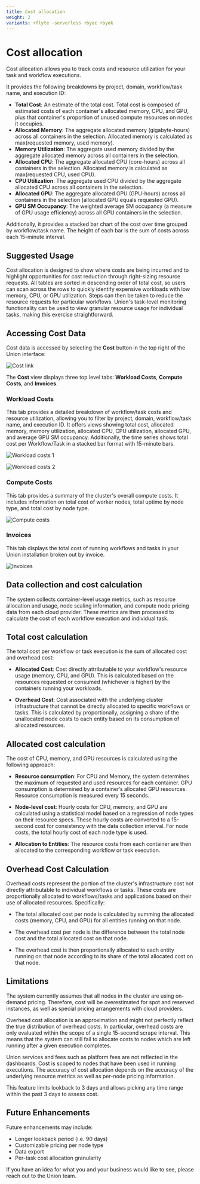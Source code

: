 ```yaml
---
title: Cost allocation
weight: 2
variants: +flyte -serverless +byoc +byok
---
```


# Cost allocation

Cost allocation allows you to track costs and resource utilization for your task and workflow executions.

It provides the following breakdowns by project, domain, workflow/task name, and execution ID:

* **Total Cost**: An estimate of the total cost. Total cost is composed of estimated costs of each container's allocated memory, CPU, and GPU, plus that container's proportion of unused compute resources on nodes it occupies.
* **Allocated Memory**: The aggregate allocated memory (gigabyte-hours) across all containers in the selection. Allocated memory is calculated as max(requested memory, used memory).
* **Memory Utilization**: The aggregate used memory divided by the aggregate allocated memory across all containers in the selection.
* **Allocated CPU**: The aggregate allocated CPU (core-hours) across all containers in the selection. Allocated memory is calculated as max(requested CPU, used CPU).
* **CPU Utilization**: The aggregate used CPU divided by the aggregate allocated CPU across all containers in the selection.
* **Allocated GPU**: The aggregate allocated GPU (GPU-hours) across all containers in the selection (allocated GPU equals requested GPU).
* **GPU SM Occupancy**: The weighted average SM occupancy (a measure of GPU usage efficiency) across all GPU containers in the selection.

Additionally, it provides a stacked bar chart of the cost over time grouped by workflow/task name.
The height of each bar is the sum of costs across each 15-minute interval.

## Suggested Usage

Cost allocation is designed to show where costs are being incurred and to highlight opportunities for cost reduction through right-sizing resource requests. All tables are sorted in descending order of total cost, so users can scan across the rows to quickly identify expensive workloads with low memory, CPU, or GPU utilization. Steps can then be taken to reduce the resource requests for particular workflows. Union's task-level monitoring functionality can be used to view granular resource usage for individual tasks, making this exercise straightforward.

## Accessing Cost Data

Cost data is accessed by selecting the **Cost** button in the top right of the Union interface:

![Cost link](/_static/images/user-guide/administration/cost-allocation/cost-link.png)

The **Cost** view displays three top level tabs: **Workload Costs**, **Compute Costs**, and **Invoices**.

### Workload Costs

This tab provides a detailed breakdown of workflow/task costs and resource utilization, allowing you to filter by project, domain, workflow/task name, and execution ID.
It offers views showing total cost, allocated memory, memory utilization, allocated CPU, CPU utilization, allocated GPU, and average GPU SM occupancy.
Additionally, the time series shows total cost per Workflow/Task in a stacked bar format with 15-minute bars.

![Workload costs 1](/_static/images/user-guide/administration/cost-allocation/workload-costs-1.png)

![Workload costs 2](/_static/images/user-guide/administration/cost-allocation/workload-costs-2.png)

### Compute Costs

This tab provides a summary of the cluster's overall compute costs.
It includes information on total cost of worker nodes, total uptime by node type, and total cost by node type.

![Compute costs](/_static/images/user-guide/administration/cost-allocation/compute-costs.png)

### Invoices

This tab displays the total cost of running workflows and tasks in your Union installation broken out by invoice.

![Invoices](/_static/images/user-guide/administration/cost-allocation/invoices.png)

## Data collection and cost calculation

The system collects container-level usage metrics, such as resource allocation and usage, node scaling information, and compute node pricing data from each cloud provider.
These metrics are then processed to calculate the cost of each workflow execution and individual task.

## Total cost calculation

 The total cost per workflow or task execution is the sum of allocated cost and overhead cost:

  * **Allocated Cost**: Cost directly attributable to your workflow's resource usage (memory, CPU, and GPU).
    This is calculated based on the resources requested or consumed (whichever is higher) by the containers running your workloads.

  * **Overhead Cost**: Cost associated with the underlying cluster infrastructure that cannot be directly allocated to specific workflows or tasks.
    This is calculated by proportionally, assigning a share of the unallocated node costs to each entity based on its consumption of allocated resources.

## Allocated cost calculation

The cost of CPU, memory, and GPU resources is calculated using the following approach:

* **Resource consumption**: For CPU and Memory, the system determines the maximum of requested and used resources for each container.
GPU consumption is determined by a container’s allocated GPU resources.
Resource consumption is measured every 15 seconds.

* **Node-level cost**: Hourly costs for CPU, memory, and GPU are calculated using a statistical model based on a regression of node types on their resource specs.
These hourly costs are converted to a 15-second cost for consistency with the data collection interval.
For node costs, the total hourly cost of each node type is used.

* **Allocation to Entities**: The resource costs from each container are then allocated to the corresponding workflow or task execution.

## Overhead Cost Calculation

Overhead costs represent the portion of the cluster's infrastructure cost not directly attributable to individual workflows or tasks.
These costs are proportionally allocated to workflows/tasks and applications based on their use of allocated resources. Specifically:

* The total allocated cost per node is calculated by summing the allocated costs (memory, CPU, and GPU) for all entities running on that node.

* The overhead cost per node is the difference between the total node cost and the total allocated cost on that node.

* The overhead cost is then proportionally allocated to each entity running on that node according to its share of the total allocated cost on that node.

## Limitations

The system currently assumes that all nodes in the cluster are using on-demand pricing.
Therefore, cost will be overestimated for spot and reserved instances, as well as special pricing arrangements with cloud providers.

Overhead cost allocation is an approximation and might not perfectly reflect the true distribution of overhead costs.
In particular, overhead costs are only evaluated within the scope of a single 15-second scrape interval.
This means that the system can still fail to allocate costs to nodes which are left running after a given execution completes.

Union services and fees such as platform fees are not reflected in the dashboards.
Cost is scoped to nodes that have been used in running executions.
The accuracy of cost allocation depends on the accuracy of the underlying resource metrics as well as per-node pricing information.

This feature limits lookback to 3 days and allows picking any time range within the past 3 days to assess cost.

## Future Enhancements

Future enhancements may include:

* Longer lookback period (i.e. 90 days)
* Customizable pricing per node type
* Data export
* Per-task cost allocation granularity

If you have an idea for what you and your business would like to see, please reach out to the Union team.
